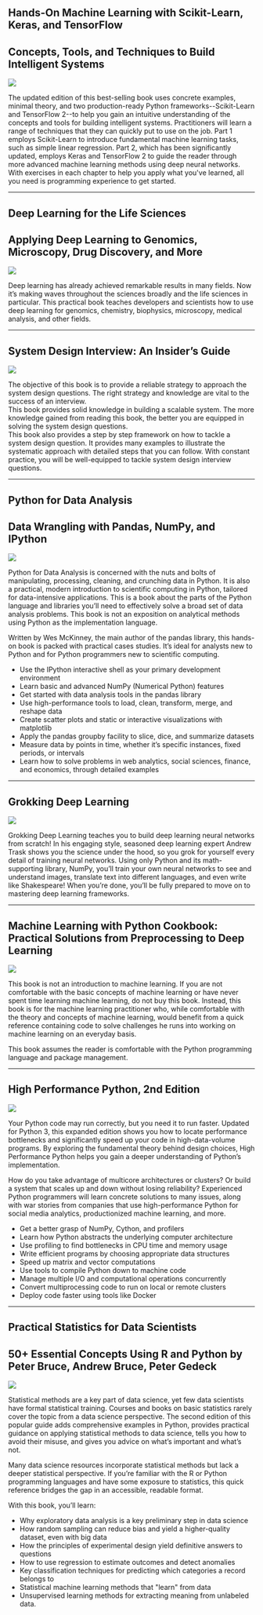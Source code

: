 ## **Hands-On Machine Learning with Scikit-Learn, Keras, and TensorFlow**
## Concepts, Tools, and Techniques to Build Intelligent Systems

![](asset/hand-on_ML420.jpg)

The updated edition of this best-selling book uses concrete examples, minimal theory, and two production-ready Python frameworks--Scikit-Learn and TensorFlow 2--to help you gain an intuitive understanding of the concepts and tools for building intelligent systems. Practitioners will learn a range of techniques that they can quickly put to use on the job. Part 1 employs Scikit-Learn to introduce fundamental machine learning tasks, such as simple linear regression. Part 2, which has been significantly updated, employs Keras and TensorFlow 2 to guide the reader through more advanced machine learning methods using deep neural networks. With exercises in each chapter to help you apply what you've learned, all you need is programming experience to get started.

---

## **Deep Learning for the Life Sciences**
## Applying Deep Learning to Genomics, Microscopy, Drug Discovery, and More

![](asset/Deep_Learning_for_the_Life_Sciences420.jpg)

Deep learning has already achieved remarkable results in many fields. Now it’s making waves throughout the sciences broadly and the life sciences in particular. This practical book teaches developers and scientists how to use deep learning for genomics, chemistry, biophysics, microscopy, medical analysis, and other fields.

---

## **System Design Interview: An Insider’s Guide**

![](asset/System_Design_Interview420.jpg)

The objective of this book is to provide a reliable strategy to approach the system design questions. The right strategy and knowledge are vital to the success of an interview.  
This book provides solid knowledge in building a scalable system. The more knowledge gained from reading this book, the better you are equipped in solving the system design
questions.  
This book also provides a step by step framework on how to tackle a system design question. It provides many examples to illustrate the systematic approach with detailed steps that you can follow. With constant practice, you will be well-equipped to tackle system design interview questions.

---

## **Python for Data Analysis**
## Data Wrangling with Pandas, NumPy, and IPython

![](asset/Python_for_Data_Analysis.jpg)

Python for Data Analysis is concerned with the nuts and bolts of manipulating, processing, cleaning, and crunching data in Python. It is also a practical, modern introduction to scientific computing in Python, tailored for data-intensive applications. This is a book about the parts of the Python language and libraries you’ll need to effectively solve a broad set of data analysis problems. This book is not an exposition on analytical methods using Python as the implementation language.

Written by Wes McKinney, the main author of the pandas library, this hands-on book is packed with practical cases studies. It’s ideal for analysts new to Python and for Python programmers new to scientific computing.

- Use the IPython interactive shell as your primary development environment
- Learn basic and advanced NumPy (Numerical Python) features
- Get started with data analysis tools in the pandas library
- Use high-performance tools to load, clean, transform, merge, and reshape data
- Create scatter plots and static or interactive visualizations with matplotlib
- Apply the pandas groupby facility to slice, dice, and summarize datasets
- Measure data by points in time, whether it’s specific instances, fixed periods, or intervals
- Learn how to solve problems in web analytics, social sciences, finance, and economics, through detailed examples

---

## **Grokking Deep Learning**

![](asset/grokking_Deep_Learning.png)

Grokking Deep Learning teaches you to build deep learning neural networks from scratch! In his engaging style, seasoned deep learning expert Andrew Trask shows you the science under the hood, so you grok for yourself every detail of training neural networks. Using only Python and its math-supporting library, NumPy, you’ll train your own neural networks to see and understand images, translate text into different languages, and even write like Shakespeare! When you’re done, you’ll be fully prepared to move on to mastering deep learning frameworks.

---

## **Machine Learning with Python Cookbook: Practical Solutions from Preprocessing to Deep Learning**

![](asset/machine-learning-with-python-cookbook.jpg)

This book is not an introduction to machine learning. If you are not comfortable with the basic concepts of machine learning or have never spent time learning machine learning, do not buy this book. Instead, this book is for the machine learning practitioner who, while comfortable with the theory and concepts of machine learning, would benefit from a quick reference containing code to solve challenges he runs into working on machine learning on an everyday basis.

This book assumes the reader is comfortable with the Python programming language and package management.

---

## **High Performance Python, 2nd Edition**

![](asset/high_performance_python.jpg)

Your Python code may run correctly, but you need it to run faster. Updated for Python 3, this expanded edition shows you how to locate performance bottlenecks and significantly speed up your code in high-data-volume programs. By exploring the fundamental theory behind design choices, High Performance Python helps you gain a deeper understanding of Python’s implementation.

How do you take advantage of multicore architectures or clusters? Or build a system that scales up and down without losing reliability? Experienced Python programmers will learn concrete solutions to many issues, along with war stories from companies that use high-performance Python for social media analytics, productionized machine learning, and more.

- Get a better grasp of NumPy, Cython, and profilers
- Learn how Python abstracts the underlying computer architecture
- Use profiling to find bottlenecks in CPU time and memory usage
- Write efficient programs by choosing appropriate data structures
- Speed up matrix and vector computations
- Use tools to compile Python down to machine code
- Manage multiple I/O and computational operations concurrently
- Convert multiprocessing code to run on local or remote clusters
- Deploy code faster using tools like Docker

---

## **Practical Statistics for Data Scientists**
## 50+ Essential Concepts Using R and Python by Peter Bruce, Andrew Bruce, Peter Gedeck

![](asset/Practical_Statistics_for_Data_Scientists.jpg)

Statistical methods are a key part of data science, yet few data scientists have formal statistical training. Courses and books on basic statistics rarely cover the topic from a data science perspective. The second edition of this popular guide adds comprehensive examples in Python, provides practical guidance on applying statistical methods to data science, tells you how to avoid their misuse, and gives you advice on what’s important and what’s not.

Many data science resources incorporate statistical methods but lack a deeper statistical perspective. If you’re familiar with the R or Python programming languages and have some exposure to statistics, this quick reference bridges the gap in an accessible, readable format.

With this book, you’ll learn:

- Why exploratory data analysis is a key preliminary step in data science
- How random sampling can reduce bias and yield a higher-quality dataset, even with big data
- How the principles of experimental design yield definitive answers to questions
- How to use regression to estimate outcomes and detect anomalies
- Key classification techniques for predicting which categories a record belongs to
- Statistical machine learning methods that "learn" from data
- Unsupervised learning methods for extracting meaning from unlabeled data.


